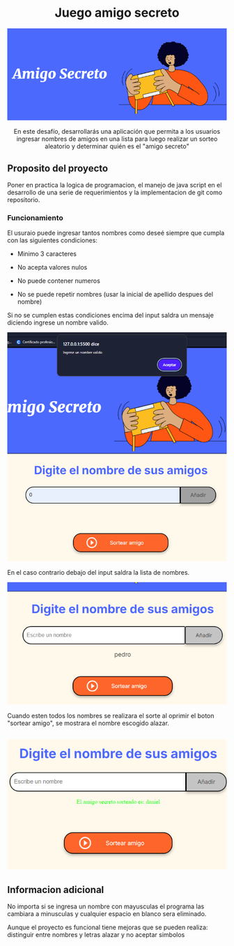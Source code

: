 <div align="center">
<h1> Juego amigo secreto </h1>
<img  src="imgReadme\logo.png"> 

En este desafío, desarrollarás una aplicación que permita a los usuarios ingresar nombres de amigos en una lista para luego realizar un sorteo aleatorio y determinar quién es el "amigo secreto"
</div>

## Proposito del proyecto
Poner en practica la logica de programacion, el manejo de java script en el desarrollo de una serie de requerimientos y la implementacion de git como repositorio.
### Funcionamiento
El usuraio puede ingresar  tantos nombres como deseé siempre que cumpla con las siguientes condiciones: 

* Minimo 3 caracteres

* No acepta valores nulos

* No puede contener numeros

* No se puede repetir nombres (usar la inicial de apellido despues del nombre)

Si no se cumplen estas condiciones encima del input saldra un mensaje diciendo ingrese un nombre valido.

![imagen dato de entrada no valido](imgReadme\img-novalido.png)

En el caso contrario debajo del input saldra la lista de nombres.

![imagen valida](imgReadme\img-valido.png)

Cuando esten todos los nombres se realizara el sorte al oprimir el boton "sortear amigo", se mostrara el nombre escogido alazar.

![imagen sortear amigo](imgReadme\sortear-amigo.png)
---

## Informacion adicional

No importa si se ingresa  un nombre con mayusculas el programa las cambiara a minusculas y cualquier espacio en blanco sera eliminado.

Aunque el proyecto es funcional tiene mejoras que se pueden realiza: distinguir entre nombres y letras alazar y no aceptar simbolos 

